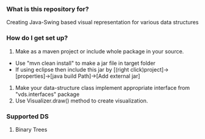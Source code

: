### What is this repository for? ###

Creating Java-Swing based visual representation for various data structures

### How do I get set up? ###

1. Make as a maven project or include whole package in your source.
  - Use "mvn clean install" to make a jar file in target folder
  - If using eclipse then include this jar by [(right click)project]->[properties]->[java build Path]->[Add external jar]
1. Make your data-structure class implement appropriate interface from "vds.interfaces" package
1. Use Visualizer.draw() method to create visualization.


### Supported DS ###

1. Binary Trees